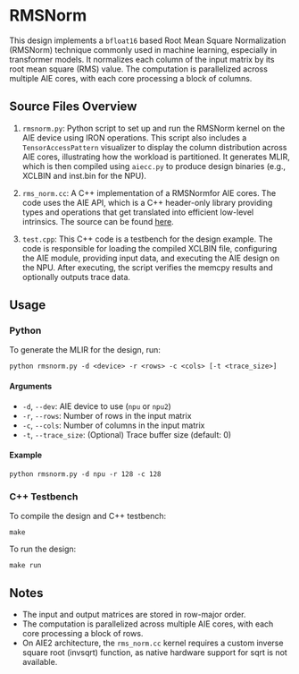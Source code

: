 <!---//===- README.md --------------------------*- Markdown -*-===//
//
// This file is licensed under the Apache License v2.0 with LLVM Exceptions.
// See https://llvm.org/LICENSE.txt for license information.
// SPDX-License-Identifier: Apache-2.0 WITH LLVM-exception
//
// Copyright (C) 2025, Advanced Micro Devices, Inc.
// 
//===----------------------------------------------------------------------===//-->

# RMSNorm

This design implements a `bfloat16` based Root Mean Square Normalization (RMSNorm) technique commonly used in machine learning, especially in transformer models. It normalizes each column of the input matrix by its root mean square (RMS) value. The computation is parallelized across multiple AIE cores, with each core processing a block of columns.

## Source Files Overview

1. `rmsnorm.py`: Python script to set up and run the RMSNorm kernel on the AIE device using IRON operations. This script also includes a `TensorAccessPattern` visualizer to display the column distribution across AIE cores, illustrating how the workload is partitioned. It generates MLIR, which is then compiled using `aiecc.py` to produce design binaries (e.g., XCLBIN and inst.bin for the NPU).

2. `rms_norm.cc`: A C++ implementation of a RMSNormfor AIE cores. The code uses the AIE API, which is a C++ header-only library providing types and operations that get translated into efficient low-level intrinsics.  The source can be found [here](../../../aie_kernels/aie2p/rms_norm.cc).

3. `test.cpp`: This C++ code is a testbench for the design example. The code is responsible for loading the compiled XCLBIN file, configuring the AIE module, providing input data, and executing the AIE design on the NPU. After executing, the script verifies the memcpy results and optionally outputs trace data.

## Usage

### Python
To generate the MLIR for the design, run:

```shell
python rmsnorm.py -d <device> -r <rows> -c <cols> [-t <trace_size>]
```

#### Arguments
- `-d`, `--dev`: AIE device to use (`npu` or `npu2`)
- `-r`, `--rows`: Number of rows in the input matrix
- `-c`, `--cols`: Number of columns in the input matrix
- `-t`, `--trace_size`: (Optional) Trace buffer size (default: 0)

#### Example
```shell
python rmsnorm.py -d npu -r 128 -c 128
```

### C++ Testbench
To compile the design and C++ testbench:
```shell
make
```

To run the design:
```shell
make run
```

## Notes
- The input and output matrices are stored in row-major order.
- The computation is parallelized across multiple AIE cores, with each core processing a block of rows.
- On AIE2 architecture, the `rms_norm.cc` kernel requires a custom inverse square root (invsqrt) function, as native hardware support for sqrt is not available.